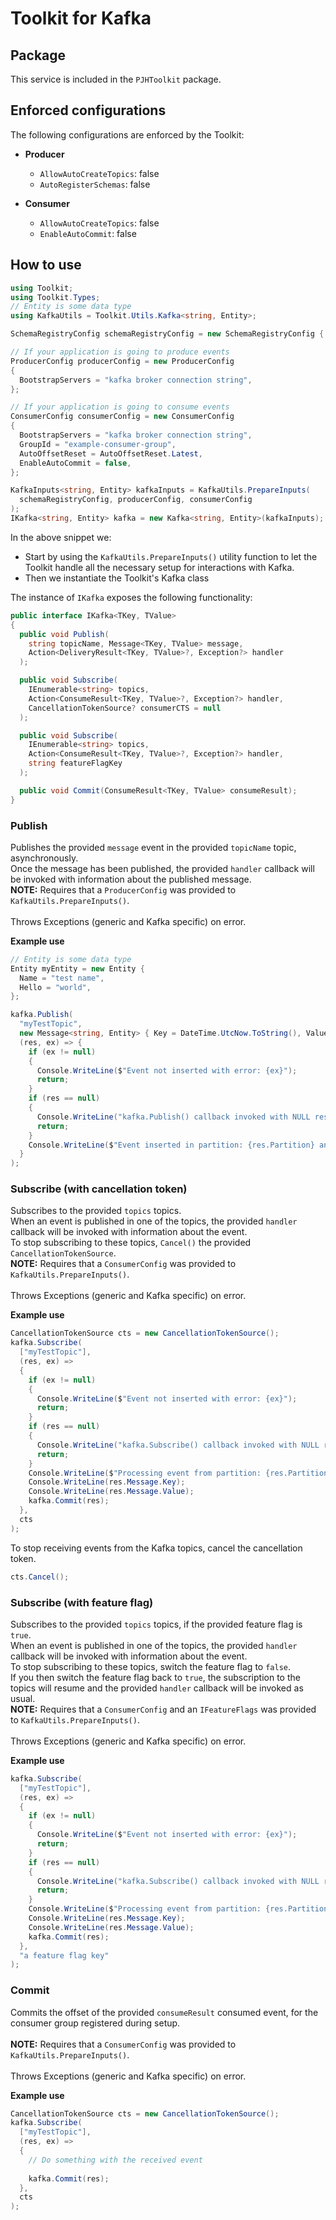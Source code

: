 # Toolkit for Kafka

## Package
This service is included in the `PJHToolkit` package.

## Enforced configurations

The following configurations are enforced by the Toolkit:

- **Producer**
  - `AllowAutoCreateTopics`: false
  - `AutoRegisterSchemas`: false

- **Consumer**
  - `AllowAutoCreateTopics`: false
  - `EnableAutoCommit`: false

## How to use
```c#
using Toolkit;
using Toolkit.Types;
// Entity is some data type
using KafkaUtils = Toolkit.Utils.Kafka<string, Entity>;

SchemaRegistryConfig schemaRegistryConfig = new SchemaRegistryConfig { Url = "schema registry url" };

// If your application is going to produce events
ProducerConfig producerConfig = new ProducerConfig
{
  BootstrapServers = "kafka broker connection string",
};

// If your application is going to consume events
ConsumerConfig consumerConfig = new ConsumerConfig
{
  BootstrapServers = "kafka broker connection string",
  GroupId = "example-consumer-group",
  AutoOffsetReset = AutoOffsetReset.Latest,
  EnableAutoCommit = false,
};

KafkaInputs<string, Entity> kafkaInputs = KafkaUtils.PrepareInputs(
  schemaRegistryConfig, producerConfig, consumerConfig
);
IKafka<string, Entity> kafka = new Kafka<string, Entity>(kafkaInputs);
```

In the above snippet we:
- Start by using the `KafkaUtils.PrepareInputs()` utility function to let the Toolkit handle all the necessary setup for interactions with Kafka.
- Then we instantiate the Toolkit's Kafka class

The instance of `IKafka` exposes the following functionality:

```c#
public interface IKafka<TKey, TValue>
{
  public void Publish(
    string topicName, Message<TKey, TValue> message,
    Action<DeliveryResult<TKey, TValue>?, Exception?> handler
  );

  public void Subscribe(
    IEnumerable<string> topics,
    Action<ConsumeResult<TKey, TValue>?, Exception?> handler,
    CancellationTokenSource? consumerCTS = null
  );

  public void Subscribe(
    IEnumerable<string> topics,
    Action<ConsumeResult<TKey, TValue>?, Exception?> handler,
    string featureFlagKey
  );

  public void Commit(ConsumeResult<TKey, TValue> consumeResult);
}
```

### Publish
Publishes the provided `message` event in the provided `topicName` topic, asynchronously.<br>
Once the message has been published, the provided `handler` callback will be invoked with information about the published message.<br>
**NOTE:** Requires that a `ProducerConfig` was provided to `KafkaUtils.PrepareInputs()`.<br><br>
Throws Exceptions (generic and Kafka specific) on error.

**Example use**
```c#
// Entity is some data type
Entity myEntity = new Entity {
  Name = "test name",
  Hello = "world",
};

kafka.Publish(
  "myTestTopic",
  new Message<string, Entity> { Key = DateTime.UtcNow.ToString(), Value = myEntity },
  (res, ex) => {
    if (ex != null)
    {
      Console.WriteLine($"Event not inserted with error: {ex}");
      return;
    }
    if (res == null)
    {
      Console.WriteLine("kafka.Publish() callback invoked with NULL res.");
      return;
    }
    Console.WriteLine($"Event inserted in partition: {res.Partition} and offset: {res.Offset}.");
  }
);
```

### Subscribe (with cancellation token)
Subscribes to the provided `topics` topics.<br>
When an event is published in one of the topics, the provided `handler` callback will be invoked with information about the event.<br>
To stop subscribing to these topics, `Cancel()` the provided `CancellationTokenSource`.<br>
**NOTE:** Requires that a `ConsumerConfig` was provided to `KafkaUtils.PrepareInputs()`.<br><br>
Throws Exceptions (generic and Kafka specific) on error.

**Example use**
```c#
CancellationTokenSource cts = new CancellationTokenSource();
kafka.Subscribe(
  ["myTestTopic"],
  (res, ex) =>
  {
    if (ex != null)
    {
      Console.WriteLine($"Event not inserted with error: {ex}");
      return;
    }
    if (res == null)
    {
      Console.WriteLine("kafka.Subscribe() callback invoked with NULL res.");
      return;
    }
    Console.WriteLine($"Processing event from partition: {res.Partition} | offset: {res.Offset}");
    Console.WriteLine(res.Message.Key);
    Console.WriteLine(res.Message.Value);
    kafka.Commit(res);
  },
  cts
);
```

To stop receiving events from the Kafka topics, cancel the cancellation token.
```c#
cts.Cancel();
```

### Subscribe (with feature flag)
Subscribes to the provided `topics` topics, if the provided feature flag is `true`.<br>
When an event is published in one of the topics, the provided `handler` callback will be invoked with information about the event.<br>
To stop subscribing to these topics, switch the feature flag to `false`.<br>
If you then switch the feature flag back to `true`, the subscription to the topics will resume and the provided `handler` callback will be invoked as usual.<br>
**NOTE:** Requires that a `ConsumerConfig` and an `IFeatureFlags` was provided to `KafkaUtils.PrepareInputs()`.<br><br>
Throws Exceptions (generic and Kafka specific) on error.

**Example use**
```c#
kafka.Subscribe(
  ["myTestTopic"],
  (res, ex) =>
  {
    if (ex != null)
    {
      Console.WriteLine($"Event not inserted with error: {ex}");
      return;
    }
    if (res == null)
    {
      Console.WriteLine("kafka.Subscribe() callback invoked with NULL res.");
      return;
    }
    Console.WriteLine($"Processing event from partition: {res.Partition} | offset: {res.Offset}");
    Console.WriteLine(res.Message.Key);
    Console.WriteLine(res.Message.Value);
    kafka.Commit(res);
  },
  "a feature flag key"
);
```

### Commit
Commits the offset of the provided `consumeResult` consumed event, for the consumer group registered during setup.<br><br>
**NOTE:** Requires that a `ConsumerConfig` was provided to `KafkaUtils.PrepareInputs()`.<br><br>
Throws Exceptions (generic and Kafka specific) on error.

**Example use**
```c#
CancellationTokenSource cts = new CancellationTokenSource();
kafka.Subscribe(
  ["myTestTopic"],
  (res, ex) =>
  {
    // Do something with the received event
    
    kafka.Commit(res);
  },
  cts
);
```